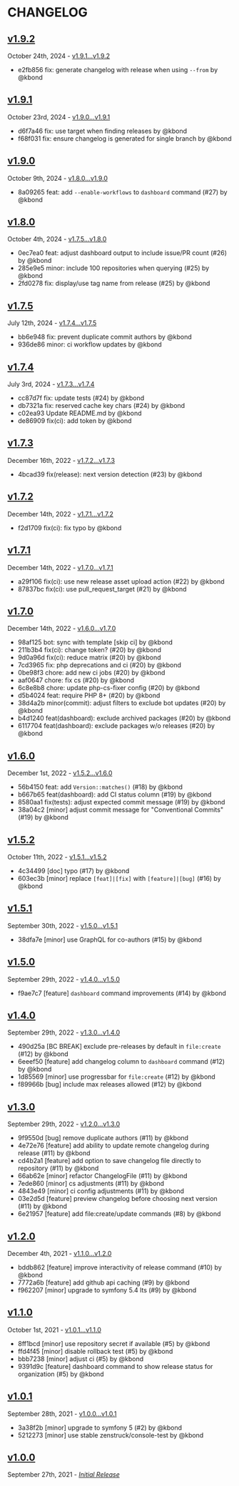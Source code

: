 # CHANGELOG

## [v1.9.2](https://github.com/zenstruck/changelog/releases/tag/v1.9.2)

October 24th, 2024 - [v1.9.1...v1.9.2](https://github.com/zenstruck/changelog/compare/v1.9.1...v1.9.2)

* e2fb856 fix: generate changelog with release when using `--from` by @kbond

## [v1.9.1](https://github.com/zenstruck/changelog/releases/tag/v1.9.1)

October 23rd, 2024 - [v1.9.0...v1.9.1](https://github.com/zenstruck/changelog/compare/v1.9.0...v1.9.1)

* d6f7a46 fix: use target when finding releases by @kbond
* f68f031 fix: ensure changelog is generated for single branch by @kbond

## [v1.9.0](https://github.com/zenstruck/changelog/releases/tag/v1.9.0)

October 9th, 2024 - [v1.8.0...v1.9.0](https://github.com/zenstruck/changelog/compare/v1.8.0...v1.9.0)

* 8a09265 feat: add `--enable-workflows` to `dashboard` command (#27) by @kbond

## [v1.8.0](https://github.com/zenstruck/changelog/releases/tag/v1.8.0)

October 4th, 2024 - [v1.7.5...v1.8.0](https://github.com/zenstruck/changelog/compare/v1.7.5...v1.8.0)

* 0ec7ea0 feat: adjust dashboard output to include issue/PR count (#26) by @kbond
* 285e9e5 minor: include 100 repositories when querying (#25) by @kbond
* 2fd0278 fix: display/use tag name from release (#25) by @kbond

## [v1.7.5](https://github.com/zenstruck/changelog/releases/tag/v1.7.5)

July 12th, 2024 - [v1.7.4...v1.7.5](https://github.com/zenstruck/changelog/compare/v1.7.4...v1.7.5)

* bb6e948 fix: prevent duplicate commit authors by @kbond
* 936de86 minor: ci workflow updates by @kbond

## [v1.7.4](https://github.com/zenstruck/changelog/releases/tag/v1.7.4)

July 3rd, 2024 - [v1.7.3...v1.7.4](https://github.com/zenstruck/changelog/compare/v1.7.3...v1.7.4)

* cc87d7f fix: update tests (#24) by @kbond
* db7321a fix: reserved cache key chars (#24) by @kbond
* c02ea93 Update README.md by @kbond
* de86909 fix(ci): add token by @kbond

## [v1.7.3](https://github.com/zenstruck/changelog/releases/tag/v1.7.3)

December 16th, 2022 - [v1.7.2...v1.7.3](https://github.com/zenstruck/changelog/compare/v1.7.2...v1.7.3)

* 4bcad39 fix(release): next version detection (#23) by @kbond

## [v1.7.2](https://github.com/zenstruck/changelog/releases/tag/v1.7.2)

December 14th, 2022 - [v1.7.1...v1.7.2](https://github.com/zenstruck/changelog/compare/v1.7.1...v1.7.2)

* f2d1709 fix(ci): fix typo by @kbond

## [v1.7.1](https://github.com/zenstruck/changelog/releases/tag/v1.7.1)

December 14th, 2022 - [v1.7.0...v1.7.1](https://github.com/zenstruck/changelog/compare/v1.7.0...v1.7.1)

* a29f106 fix(ci): use new release asset upload action (#22) by @kbond
* 87837bc fix(ci): use pull_request_target  (#21) by @kbond

## [v1.7.0](https://github.com/zenstruck/changelog/releases/tag/v1.7.0)

December 14th, 2022 - [v1.6.0...v1.7.0](https://github.com/zenstruck/changelog/compare/v1.6.0...v1.7.0)

* 98af125 bot: sync with template [skip ci] by @kbond
* 211b3b4 fix(ci): change token? (#20) by @kbond
* 9d0a96d fix(ci): reduce matrix (#20) by @kbond
* 7cd3965 fix: php deprecations and ci (#20) by @kbond
* 0be98f3 chore: add new ci jobs (#20) by @kbond
* aaf0647 chore: fix cs (#20) by @kbond
* 6c8e8b8 chore: update php-cs-fixer config (#20) by @kbond
* d5b4024 feat: require PHP 8+ (#20) by @kbond
* 38d4a2b minor(commit): adjust filters to exclude bot updates (#20) by @kbond
* b4d1240 feat(dashboard): exclude archived packages (#20) by @kbond
* 6117704 feat(dashboard): exclude packages w/o releases (#20) by @kbond

## [v1.6.0](https://github.com/zenstruck/changelog/releases/tag/v1.6.0)

December 1st, 2022 - [v1.5.2...v1.6.0](https://github.com/zenstruck/changelog/compare/v1.5.2...v1.6.0)

* 56b4150 feat: add `Version::matches()` (#18) by @kbond
* b667b65 feat(dashboard): add CI status column (#19) by @kbond
* 8580aa1 fix(tests): adjust expected commit message (#19) by @kbond
* 38a04c2 [minor] adjust commit message for "Conventional Commits" (#19) by @kbond

## [v1.5.2](https://github.com/zenstruck/changelog/releases/tag/v1.5.2)

October 11th, 2022 - [v1.5.1...v1.5.2](https://github.com/zenstruck/changelog/compare/v1.5.1...v1.5.2)

* 4c34499 [doc] typo (#17) by @kbond
* 603ec3b [minor] replace `[feat]|[fix]` with `[feature]|[bug]` (#16) by @kbond

## [v1.5.1](https://github.com/zenstruck/changelog/releases/tag/v1.5.1)

September 30th, 2022 - [v1.5.0...v1.5.1](https://github.com/zenstruck/changelog/compare/v1.5.0...v1.5.1)

* 38dfa7e [minor] use GraphQL for co-authors (#15) by @kbond

## [v1.5.0](https://github.com/zenstruck/changelog/releases/tag/v1.5.0)

September 29th, 2022 - [v1.4.0...v1.5.0](https://github.com/zenstruck/changelog/compare/v1.4.0...v1.5.0)

* f9ae7c7 [feature] `dashboard` command improvements (#14) by @kbond

## [v1.4.0](https://github.com/zenstruck/changelog/releases/tag/v1.4.0)

September 29th, 2022 - [v1.3.0...v1.4.0](https://github.com/zenstruck/changelog/compare/v1.3.0...v1.4.0)

* 490d25a [BC BREAK] exclude pre-releases by default in `file:create` (#12) by @kbond
* 6eeef50 [feature] add changelog column to `dashboard` command (#12) by @kbond
* 1d85569 [minor] use progressbar for `file:create` (#12) by @kbond
* f89966b [bug] include max releases allowed (#12) by @kbond

## [v1.3.0](https://github.com/zenstruck/changelog/releases/tag/v1.3.0)

September 29th, 2022 - [v1.2.0...v1.3.0](https://github.com/zenstruck/changelog/compare/v1.2.0...v1.3.0)

* 9f9550d [bug] remove duplicate authors (#11) by @kbond
* 4e72e76 [feature] add ability to update remote changelog during release (#11) by @kbond
* cd4b2a1 [feature] add option to save changelog file directly to repository (#11) by @kbond
* 66ab62e [minor] refactor ChangelogFile (#11) by @kbond
* 7ede860 [minor] cs adjustments (#11) by @kbond
* 4843e49 [minor] ci config adjustments (#11) by @kbond
* 03e2d5d [feature] preview changelog before choosing next version (#11) by @kbond
* 6e21957 [feature] add file:create/update commands (#8) by @kbond

## [v1.2.0](https://github.com/zenstruck/changelog/releases/tag/v1.2.0)

December 4th, 2021 - [v1.1.0...v1.2.0](https://github.com/zenstruck/changelog/compare/v1.1.0...v1.2.0)

* bddb862 [feature] improve interactivity of release command (#10) by @kbond
* 7772a6b [feature] add github api caching (#9) by @kbond
* f962207 [minor] upgrade to symfony 5.4 lts (#9) by @kbond

## [v1.1.0](https://github.com/zenstruck/changelog/releases/tag/v1.1.0)

October 1st, 2021 - [v1.0.1...v1.1.0](https://github.com/zenstruck/changelog/compare/v1.0.1...v1.1.0)

* 8ff1bcd [minor] use repository secret if available (#5) by @kbond
* ffd4f45 [minor] disable rollback test (#5) by @kbond
* bbb7238 [minor] adjust ci (#5) by @kbond
* 9391d9c [feature] dashboard command to show release status for organization (#5) by @kbond

## [v1.0.1](https://github.com/zenstruck/changelog/releases/tag/v1.0.1)

September 28th, 2021 - [v1.0.0...v1.0.1](https://github.com/zenstruck/changelog/compare/v1.0.0...v1.0.1)

* 3a38f2b [minor] upgrade to symfony 5 (#2) by @kbond
* 5212273 [minor] use stable zenstruck/console-test by @kbond

## [v1.0.0](https://github.com/zenstruck/changelog/releases/tag/v1.0.0)

September 27th, 2021 - _[Initial Release](https://github.com/zenstruck/changelog/commits/v1.0.0)_
